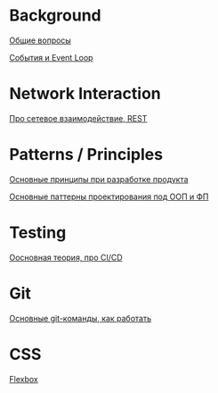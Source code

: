 Background
=====================

[Общие вопросы](./answers/all.md)

[События и Event Loop](./answers/events.md)

Network Interaction
=====================

[Про сетевое взаимодействие, REST](./answers/network.md)

Patterns / Principles
=====================

[Основные принципы при разработке продукта](./answers/principles.md)

[Основные паттерны проектирования под ООП и ФП](./answers/patterns.md)

Testing
=====================

[Оосновная теория, про СI/CD](./answers/tests.md)

Git
=====================
[Основные git-команды, как работать](./answers/git.md)

CSS 
=====================
[Flexbox](./answers/flexbox.md)
